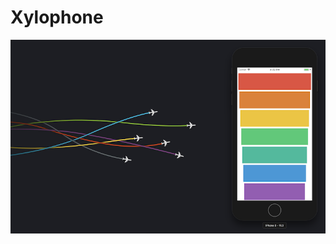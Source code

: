 # Xylophone
![](https://github.com/havebeenfitz/Portfolio/blob/master/03_Xylophone/XylophoneImage.png)

